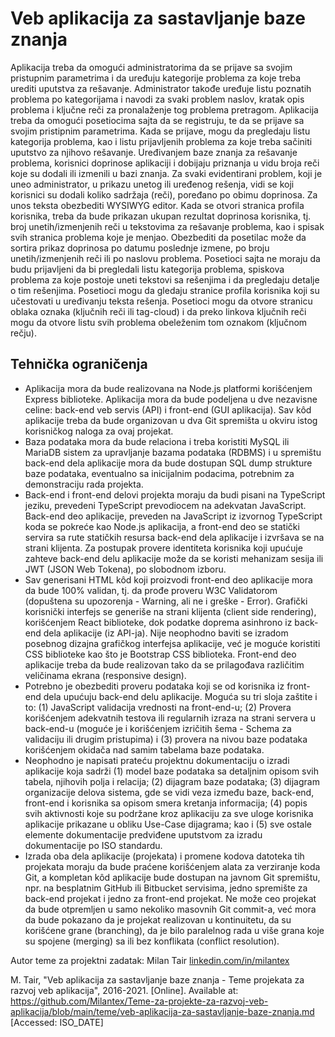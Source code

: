 # Veb aplikacija za sastavljanje baze znanja

Aplikacija treba da omogući administratorima da se prijave sa svojim pristupnim parametrima i da uređuju kategorije problema za koje treba urediti uputstva za rešavanje. Administrator takođe uređuje listu poznatih problema po kategorijama i navodi za svaki problem naslov, kratak opis problema i ključne reči za pronalaženje tog problema pretragom. Aplikacija treba da omogući posetiocima sajta da se registruju, te da se prijave sa svojim pristipnim parametrima. Kada se prijave, mogu da pregledaju listu kategorija problema, kao i listu prijavljenih problema za koje treba sačiniti uputstvo za njihovo rešavanje. Uređivanjem baze znanja za rešavanje problema, korisnici doprinose aplikaciji i dobijaju priznanja u vidu broja reči koje su dodali ili izmenili u bazi znanja. Za svaki evidentirani problem, koji je uneo administrator, u prikazu unetog ili uređenog rešenja, vidi se koji korisnici su dodali koliko sadržaja (reči), poređano po obimu doprinosa. Za unos teksta obezbediti WYSIWYG editor. Kada se otvori stranica profila korisnika, treba da bude prikazan ukupan rezultat doprinosa korisnika, tj. broj unetih/izmenjenih reči u tekstovima za rešavanje problema, kao i spisak svih stranica problema koje je menjao. Obezbediti da posetilac može da sortira prikaz doprinosa po datumu poslednje izmene, po broju unetih/izmenjenih reči ili po naslovu problema. Posetioci sajta ne moraju da budu prijavljeni da bi pregledali listu kategorija problema, spiskova problema za koje postoje uneti tekstovi sa rešenjima i da pregledaju detalje o tim rešenjima. Posetioci mogu da gledaju stranice profila korisnika koji su učestovati u uređivanju teksta rešenja. Posetioci mogu da otvore stranicu oblaka oznaka (ključnih reči ili tag-cloud) i da preko linkova ključnih reči mogu da otvore listu svih problema obeleženim tom oznakom (ključnom rečju).

## Tehnička ograničenja

- Aplikacija mora da bude realizovana na Node.js platformi korišćenjem Express biblioteke. Aplikacija mora da bude podeljena u dve nezavisne celine: back-end veb servis (API) i front-end (GUI aplikacija). Sav kôd aplikacije treba da bude organizovan u dva Git spremišta u okviru istog korisničkog naloga za ovaj projekat.
- Baza podataka mora da bude relaciona i treba koristiti MySQL ili MariaDB sistem za upravljanje bazama podataka (RDBMS) i u spremištu back-end dela aplikacije mora da bude dostupan SQL dump strukture baze podataka, eventualno sa inicijalnim podacima, potrebnim za demonstraciju rada projekta.
- Back-end i front-end delovi projekta moraju da budi pisani na TypeScript jeziku, prevedeni TypeScript prevodiocem na adekvatan JavaScript. Back-end deo aplikacije, preveden na JavaScript iz izvornog TypeScript koda se pokreće kao Node.js aplikacija, a front-end deo se statički servira sa rute statičkih resursa back-end dela aplikacije i izvršava se na strani klijenta. Za postupak provere identiteta korisnika koji upućuje zahteve back-end delu aplikacije može da se koristi mehanizam sesija ili JWT (JSON Web Tokena), po slobodnom izboru.
- Sav generisani HTML kôd koji proizvodi front-end deo aplikacije mora da bude 100% validan, tj. da prođe proveru W3C Validatorom (dopuštena su upozorenja - Warning, ali ne i greške - Error). Grafički korisnički interfejs se generiše na strani klijenta (client side rendering), korišćenjem React biblioteke, dok podatke doprema asinhrono iz back-end dela aplikacije (iz API-ja). Nije neophodno baviti se izradom posebnog dizajna grafičkog interfejsa aplikacije, već je moguće koristiti CSS biblioteke kao što je Bootstrap CSS biblioteka. Front-end deo aplikacije treba da bude realizovan tako da se prilagođava različitim veličinama ekrana (responsive design).
- Potrebno je obezbediti proveru podataka koji se od korisnika iz front-end dela upućuju back-end delu aplikacije. Moguća su tri sloja zaštite i to: (1) JavaScript validacija vrednosti na front-end-u; (2) Provera korišćenjem adekvatnih testova ili regularnih izraza na strani servera u back-end-u (moguće je i korišćenjem izričitih šema - Schema za validaciju ili drugim pristupima) i (3) provera na nivou baze podataka korišćenjem okidača nad samim tabelama baze podataka.
- Neophodno je napisati prateću projektnu dokumentaciju o izradi aplikacije koja sadrži (1) model baze podataka sa detaljnim opisom svih tabela, njihovih polja i relacija; (2) dijagram baze podataka; (3) dijagram organizacije delova sistema, gde se vidi veza između baze, back-end, front-end i korisnika sa opisom smera kretanja informacija; (4) popis svih aktivnosti koje su podržane kroz aplikaciju za sve uloge korisnika aplikacije prikazane u obliku Use-Case dijagrama; kao i (5) sve ostale elemente dokumentacije predviđene uputstvom za izradu dokumentacije po ISO standardu.
- Izrada oba dela aplikacije (projekata) i promene kodova datoteka tih projekata moraju da bude praćene korišćenjem alata za verziranje koda Git, a kompletan kôd aplikacije bude dostupan na javnom Git spremištu, npr. na besplatnim GitHub ili Bitbucket servisima, jedno spremište za back-end projekat i jedno za front-end projekat. Ne može ceo projekat da bude otpremljen u samo nekoliko masovnih Git commit-a, već mora da bude pokazano da je projekat realizovan u kontinuitetu, da su korišćene grane (branching), da je bilo paralelnog rada u više grana koje su spojene (merging) sa ili bez konflikata (conflict resolution).

Autor teme za projektni zadatak: Milan Tair [linkedin.com/in/milantex](https://linkedin.com/in/milantex)

M. Tair, "Veb aplikacija za sastavljanje baze znanja - Teme projekata za razvoj veb aplikacija", 2016-2021. [Online]. Available at: https://github.com/Milantex/Teme-za-projekte-za-razvoj-veb-aplikacija/blob/main/teme/veb-aplikacija-za-sastavljanje-baze-znanja.md [Accessed: ISO_DATE]
